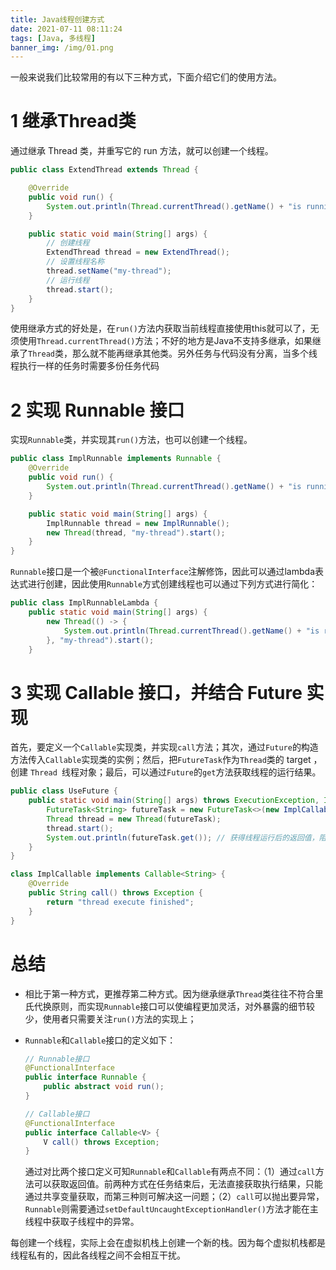 ```yaml
---
title: Java线程创建方式
date: 2021-07-11 08:11:24
tags: [Java, 多线程]
banner_img: /img/01.png
---
```


一般来说我们比较常用的有以下三种方式，下面介绍它们的使用方法。

# 1 继承Thread类

通过继承 Thread 类，并重写它的 run 方法，就可以创建一个线程。    

```java
public class ExtendThread extends Thread {

    @Override
    public void run() {
        System.out.println(Thread.currentThread().getName() + "is running...");
    }

    public static void main(String[] args) {
        // 创建线程
        ExtendThread thread = new ExtendThread();
        // 设置线程名称
        thread.setName("my-thread");
        // 运行线程
        thread.start();
    }
}
```

使用继承方式的好处是，在`run()`方法内获取当前线程直接使用this就可以了，无须使用`Thread.currentThread()`方法；不好的地方是Java不支持多继承，如果继承了`Thread`类，那么就不能再继承其他类。另外任务与代码没有分离，当多个线程执行一样的任务时需要多份任务代码

# 2 实现 Runnable 接口

实现`Runnable`类，并实现其`run()`方法，也可以创建一个线程。

```java
public class ImplRunnable implements Runnable {
    @Override
    public void run() {
        System.out.println(Thread.currentThread().getName() + "is running...");
    }

    public static void main(String[] args) {
        ImplRunnable thread = new ImplRunnable();
        new Thread(thread, "my-thread").start();
    }
}
```

`Runnable`接口是一个被`@FunctionalInterface`注解修饰，因此可以通过lambda表达式进行创建，因此使用`Runnable`方式创建线程也可以通过下列方式进行简化：

```java
public class ImplRunnableLambda {
    public static void main(String[] args) {
        new Thread(() -> {
            System.out.println(Thread.currentThread().getName() + "is running...");
        }, "my-thread").start();
    }
```

# 3 实现 Callable 接口，并结合 Future 实现

首先，要定义一个`Callable`实现类，并实现`call`方法；其次，通过`Future`的构造方法传入`Callable`实现类的实例；然后，把`FutureTask`作为`Thread`类的 target ，创建 `Thread `线程对象；最后，可以通过`Future`的`get`方法获取线程的运行结果。

```java
public class UseFuture {
    public static void main(String[] args) throws ExecutionException, InterruptedException {
        FutureTask<String> futureTask = new FutureTask<>(new ImplCallable());
        Thread thread = new Thread(futureTask);
        thread.start();
        System.out.println(futureTask.get()); // 获得线程运行后的返回值，阻塞式
    }
}

class ImplCallable implements Callable<String> {
    @Override
    public String call() throws Exception {
        return "thread execute finished";
    }
}
```

# 总结

- 相比于第一种方式，更推荐第二种方式。因为继承继承`Thread`类往往不符合里氏代换原则，而实现`Runnable`接口可以使编程更加灵活，对外暴露的细节较少，使用者只需要关注`run()`方法的实现上；

- `Runnable`和`Callable`接口的定义如下：

  ```java
  // Runnable接口
  @FunctionalInterface
  public interface Runnable {
      public abstract void run();
  }
  
  // Callable接口
  @FunctionalInterface
  public interface Callable<V> {
      V call() throws Exception;
  }
  ```

  通过对比两个接口定义可知`Runnable`和`Callable`有两点不同：（1）通过`call`方法可以获取返回值。前两种方式在任务结束后，无法直接获取执行结果，只能通过共享变量获取，而第三种则可解决这一问题；（2）`call`可以抛出要异常，`Runnable`则需要通过`setDefaultUncaughtExceptionHandler()`方法才能在主线程中获取子线程中的异常。

每创建一个线程，实际上会在虚拟机栈上创建一个新的栈。因为每个虚拟机栈都是线程私有的，因此各线程之间不会相互干扰。

